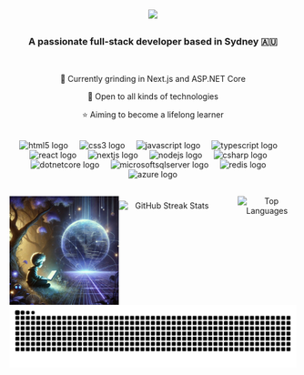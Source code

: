 <h1 align="center">
    <img src="https://readme-typing-svg.herokuapp.com/?font=Righteous&size=35&center=true&vCenter=true&width=500&height=70&duration=4000&lines=💫+Hi+I'm+Gary+!;" />
</h1>

<h3 align="center">A passionate full-stack developer based in Sydney 🇦🇺</h3>

<br/>

<div align="center">
  
🌱 Currently grinding in Next.js and ASP.NET Core

💬 Open to all kinds of technologies

⭐ Aiming to become a lifelong learner

</div>
<br>

<div align="center">
  <img src="https://cdn.jsdelivr.net/gh/devicons/devicon/icons/html5/html5-original.svg" height="40" alt="html5 logo"/>
  <img width="12" />
  <img src="https://cdn.jsdelivr.net/gh/devicons/devicon/icons/css3/css3-original.svg" height="40" alt="css3 logo"  />
  <img width="12" />
  <img src="https://cdn.jsdelivr.net/gh/devicons/devicon/icons/javascript/javascript-plain.svg" height="40" alt="javascript logo"  />
  <img width="12" />
  <img src="https://cdn.jsdelivr.net/gh/devicons/devicon/icons/typescript/typescript-original.svg" height="40" alt="typescript logo"  />
  <img width="12" />
  <img src="https://cdn.jsdelivr.net/gh/devicons/devicon/icons/react/react-original.svg" height="40" alt="react logo"  />
  <img width="12" />
  <img src="https://cdn.jsdelivr.net/gh/devicons/devicon/icons/nextjs/nextjs-original-wordmark.svg" height="40" alt="nextjs logo"  />
  <img width="12" />
  <img src="https://cdn.jsdelivr.net/gh/devicons/devicon/icons/nodejs/nodejs-original-wordmark.svg" height="40" alt="nodejs logo"  />
  <img width="12" />
  <img src="https://cdn.jsdelivr.net/gh/devicons/devicon/icons/csharp/csharp-original.svg" height="40" alt="csharp logo"  />
  <img width="12" />
  <img src="https://cdn.jsdelivr.net/gh/devicons/devicon/icons/dotnetcore/dotnetcore-original.svg" height="40" alt="dotnetcore logo"  />
  <img width="12" />
  <img src="https://cdn.jsdelivr.net/gh/devicons/devicon/icons/microsoftsqlserver/microsoftsqlserver-plain-wordmark.svg" height="40" alt="microsoftsqlserver logo"  />
  <img width="12" />
  <img src="https://cdn.jsdelivr.net/gh/devicons/devicon/icons/redis/redis-original-wordmark.svg" height="40" alt="redis logo"  />
  <img width="12" />
  <img src="https://cdn.jsdelivr.net/gh/devicons/devicon/icons/azure/azure-original-wordmark.svg" height="40" alt="azure logo"/>
</div>
<h2></h2>

  


<img
  src="/images/readme.webp"
  style="width: 38%;max-width:335px"
  alt="Keep Coding"
  align="left"
/>
<div align="center" style="display: flex; justify-content: space-between; align-items: center;">
  <img src="https://github-readme-streak-stats.herokuapp.com/?user=LittleMilkyGou&theme=github_dark_dimmed&hide_border=false" alt="GitHub Streak Stats" style="width: 55%;">
  <img src="https://github-readme-stats.vercel.app/api/top-langs/?username=LittleMilkyGou&theme=github_dark_dimmed&hide_border=true&langs_count=6&layout=compact&custom_title=🔥%20My%20Languages" alt="Top Languages" style="width: 33%;">
</div>

<!-- 
![](https://github-readme-streak-stats.herokuapp.com/?user=LittleMilkyGou&theme=github_dark_dimmed&hide_border=false)<br/>
![](https://github-readme-stats.vercel.app/api/top-langs/?username=LittleMilkyGou&theme=github_dark_dimmed&hide_border=false&include_all_commits=true&count_private=true&layout=compact&custom_title=My%20Languages)
-->

<picture>
  <!-- Use the source element to specify images based on the browser's theme -->
  <source
    media="(prefers-color-scheme: dark)"
    srcset="https://raw.githubusercontent.com/LittleMilkyGou/LittleMilkyGou/output/github-snake-dark.svg"
  />
  <source
    media="(prefers-color-scheme: light)"
    srcset="https://raw.githubusercontent.com/LittleMilkyGou/LittleMilkyGou/output/github-snake.svg"
  />
  <!-- Fallback image if none of the above matches -->
  <img
    alt="github-snake"
    src="https://raw.githubusercontent.com/LittleMilkyGou/LittleMilkyGou/output/github-snake.svg"
  />
</picture>


<!-- Proudly created with GPRM ( https://gprm.itsvg.in ) -->
